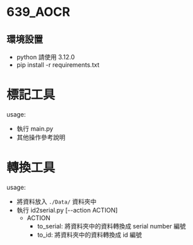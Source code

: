 # 639_AOCR
## 環境設置
- python 請使用 3.12.0
- pip install -r requirements.txt

# 標記工具
usage:
- 執行 main.py
- 其他操作參考說明

# 轉換工具
usage:
- 將資料放入 `./Data/` 資料夾中
- 執行 id2serial.py [--action ACTION] 
  - ACTION
    - to_serial: 將資料夾中的資料轉換成 serial number 編號
    - to_id: 將資料夾中的資料轉換成 id 編號